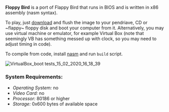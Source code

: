 __Floppy Bird__ is a port of Flappy Bird that runs in BIOS and is written in x86 assembly (nasm syntax).

To play, just [download](https://github.com/mcpiroman/floppy-bird/releases) and flush the image to your pendriave, CD or ~flappy~ floppy disk and boot your computer from it. Alternatively, you may use virtual machine or emulator, for example Virtual Box (note that seemingly VB has something messed up with clock, so you may need to adjust timing in code).

To compile from code, install [nasm](https://www.nasm.us/) and run `build` script.

![VirtualBox_boot tests_15_02_2020_16_18_39](https://user-images.githubusercontent.com/38111589/74590722-285bea80-5011-11ea-91ca-2098b6972044.png)

### System Requirements:
- _Operating System:_ no
- _Video Card:_ no
- _Processor:_ 80186 or higher
- _Storage:_ 0x600 bytes of available space
